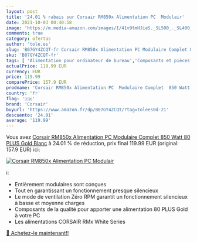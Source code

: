 ```yaml
---
layout: post
title: '24.01 % rabais sur Corsair RM850x Alimentation PC  Modulair'
date: 2021-10-03 00:40:58
image: 'https://m.media-amazon.com/images/I/41v9tmHJieS._SL500_._SL400_.jpg'
comments: true
category: ofertas
author: 'tole.es'
slug: 'B07GY4ZCQT-fr Corsair RM850x Alimentation PC Modulaire Complet 850 Watt...'
sku: 'B07GY4ZCQT-fr'
tags: [ 'Alimentation pour ordinateur de bureau','Composants et pièces de remplacement','Composants internes','Informatique','corsair', ]
actualPrice: 119.99 EUR
currency: EUR
price: 119.99
comparePrice: 157.9 EUR
prodname: 'Corsair RM850x Alimentation PC  Modulaire Complet  850 Watt  80 PLUS Gold  Blanc'
country: 'fr'
flag: '🇫🇷'
brand: 'Corsair'
buyurl: 'https://www.amazon.fr/dp/B07GY4ZCQT/?tag=tolees0d-21'
descuento: '24.01'
average: '119.99'
---
```


Vous avez [Corsair RM850x Alimentation PC  Modulaire Complet  850 Watt  80 PLUS Gold  Blanc](https://www.amazon.fr/dp/B07GY4ZCQT/?tag=tolees0d-21)  à  24.01 % de réduction, prix final  119.99 EUR (original: 157.9 EUR) ici:

[![Corsair RM850x Alimentation PC  Modulair](https://m.media-amazon.com/images/I/41v9tmHJieS._SL500_._SL400_.jpg)](https://www.amazon.fr/dp/B07GY4ZCQT/?tag=tolees0d-21)

ℹ️:

- Entièrement modulaires sont conçues
- Tout en garantissant un fonctionnement presque silencieux
- Le mode de ventilation Zéro RPM garantit un fonctionnement silencieux à basse et moyenne charges
- Composants de la qualité pour apporter une alimentation 80 PLUS Gold à votre PC
- Les alimentations CORSAIR RMx White Series

[🛒 Achetez-le maintenant!!](https://www.amazon.fr/dp/B07GY4ZCQT/?tag=tolees0d-21)

